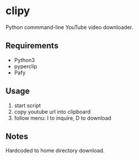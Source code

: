 clipy
=====

Python commmand-line YouTube video downloader.

Requirements
------------

* Python3
* pyperclip
* Pafy

Usage
-----

1. start script
2. copy youtube url into clipboard
3. follow menu: I to inquire, D to download

Notes
-----

Hardcoded to home directory download.
